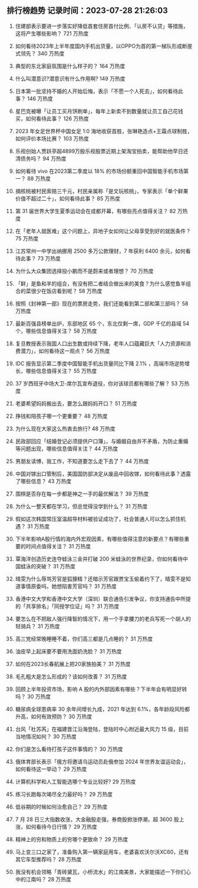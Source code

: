 
## 排行榜趋势 记录时间：2023-07-28 21:26:03
  
  1. 住建部表示要进一步落实好降低首套住房首付比例、「认房不认贷」等措施，这将产生哪些影响？ 721 万热度
    
  2. 如何看待2023年上半年度国内手机出货量，以OPPO为首的第一梯队形成断崖式领先？ 340 万热度
    
  3. 典型的东北家庭氛围是什么样子的？ 164 万热度
    
  4. 什么叫潜意识?潜意识有什么作用啊? 149 万热度
    
  5. 日本第一批坚持不婚的人开始后悔，表示「不愿一个人死去」，如何看待此事？ 146 万热度
    
  6. 星巴克被曝「让员工买月饼刷单」，每年上新卖不到数量就让员工自己花钱买，如何看待此事？ 126 万热度
    
  7. 2023 年女足世界杯中国女足 1:0 海地收获首胜，张琳艳造点+王霜点球制胜，如何评价本场比赛？ 103 万热度
    
  8. 乐视创始人贾跃亭超4899万股乐视股票近期上架淘宝拍卖，能帮助他早日还清债务吗？ 94 万热度
    
  9. 如何看待 vivo 在2023第二季度以 18% 的市场份额重回中国智能手机市场第一？ 88 万热度
    
  10. 摘核桃被村民索赔三千元，村民亲属称「是文玩核桃」，专家表示「单个鲜果价值不超过二十」，如何看待此事？ 85 万热度
    
  11. 第 31 届世界大学生夏季运动会在成都开幕，有哪些亮点值得关注？ 82 万热度
    
  12. 在「老年人就医难」这个问题上，异地子女如何让父母享受到好的就医条件？ 75 万热度
    
  13. 江苏常州一中学出纳挪用 2500 多万公款理财，7 年获利 6400 余元，如何看待此事？ 73 万热度
    
  14. 为什么大众集团选择投小鹏而不是蔚来或者理想？ 70 万热度
    
  15. 「鲜」是鱼和羊的组合，有没有把二者结合做出来的美食？为什么感觉鱼羊组合的菜很少在饭店看到呢？ 58 万热度
    
  16. 按照《封神第一部》现在的票房走势，我们还能看到第二部和第三部吗？ 58 万热度
    
  17. 最新百强县榜单出炉，东部地区 65 个，东北仅剩一席，GDP 千亿的县域 54 个，哪些信息值得关注？ 58 万热度
    
  18. 复旦教授表示我国人口出生数或持续下降，老年人口蕴藏巨大「人力资源和消费潜力」，如何看待这一观点？ 56 万热度
    
  19. IDC 报告显示第二季度中国智能手机出货量同比下降 2.1% ，高端市场逆势增长，哪些信息值得关注？ 55 万热度
    
  20. 37 岁西班牙中场大卫-席尔瓦宣布退役，你对该球员都有哪些了解？ 53 万热度
    
  21. 老婆希望妈妈搬出去，要怎么跟妈妈开口？ 51 万热度
    
  22. 挣钱和陪孩子哪一个更重要？ 48 万热度
    
  23. 为什么现在大家这么热衷去旅行? 48 万热度
    
  24. 民政部回应「结婚登记必须提供户口簿」，与婚姻自由并不矛盾，为防止重婚等问题出现，哪些信息值得关注？ 44 万热度
    
  25. 男朋友读博，我工作，不知道要怎么走下去了？ 44 万热度
    
  26. 中国对镓出口管制后，美国国防部决定从废品中回收镓，如何看待此事？透露了哪些信息？ 43 万热度
    
  27. 围棋是否存在每一步都是神之一手的最优解法？ 39 万热度
    
  28. 为什么一整天都在学习，但总觉得没学到什么？ 31 万热度
    
  29. 假如这次韩国常压室温超导材料被验证成功了，社会普通人可以怎么抓住机遇？ 31 万热度
    
  30. 下半年影响A股行情的海内外宏观因素，有哪些值得注意的新要点？有哪些重要的时间点值得关注？ 31 万热度
    
  31. 覃海洋创造历史连夺蛙泳三金并打破 200 米蛙泳的世界纪录，你如何看待中国蛙泳的突破？ 31 万热度
    
  32. 晴雯为什么辱骂芳官是狐狸精？还暗示芳官跟贾宝玉偷着约下了，晴雯不是知道事情原委吗，她想陷害芳官吗？ 31 万热度
    
  33. 香港中文大学和香港中文大学（深圳）联合通告引发争议，你支持通告中所提的「共享排名」「同授学位证」吗？ 31 万热度
    
  34. 要怎么在不把敌人强行降智的情况下，用一个手拿腰刀的老兵写死一个胡人的轻骑兵？ 31 万热度
    
  35. 高三党经常晚睡睡不着，你们高三都是几点睡的？ 31 万热度
    
  36. 油皮早上起床要不要用洗面奶洗脸？ 31 万热度
    
  37. 如何在2023长春航展上把20家族拍美？ 31 万热度
    
  38. 毛孔粗大是怎么形成的？该如何改善？ 31 万热度
    
  39. 回顾上半年投资市场，影响 A 股的内外部因素有哪些？下半年会有明显好转吗？ 30 万热度
    
  40. 糖尿病全球患病率 30 余年间增长九成，2021 年达到 6.1%，各年龄段风险都升高，如何有效预防？ 30 万热度
    
  41. 台风「杜苏芮」在福建晋江沿海登陆，登陆时中心附近最大风力 15 级，目前当地情况如何？ 30 万热度
    
  42. 你们是怎么看待打孩子这件事情的？ 30 万热度
    
  43. 俄体育部长表示「俄方将邀请乌运动员赴俄参加 2024 年世界友谊运动会」，如何看待这一举动？ 29 万热度
    
  44. 计算机科学和人工智能选哪个专业比较好? 29 万热度
    
  45. 练习长跑每次竭尽全力最好吗？ 29 万热度
    
  46. 低谷期的时候如何治愈自己？ 29 万热度
    
  47. 7 月 28 日三大指数收涨，大金融股走强，券商股掀涨停潮，超 3600 股上涨，如何看待今日行情？ 29 万热度
    
  48. 精神上的穷和物质上的穷哪个更致命？ 29 万热度
    
  49. 马上变三口之家了，准备购入第一辆家庭用车，老婆喜欢沃尔沃XC60，还有其它车型推荐吗？ 28 万热度
    
  50. 我没有机会领略「青砖黛瓦，小桥流水」的江南美景，大家能描述一下你们心中的江南吗？ 28 万热度
    